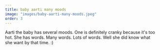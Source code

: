 ```yaml
---
title: baby aarti many moods
image: "images/baby-aarti-many-moods.jpeg"
order: 3
---
```


Aarti the baby has several moods. One is definitely cranky because it's too hot. She has words. Many words. Lots of words. Well she did know what she want by that time. :)
